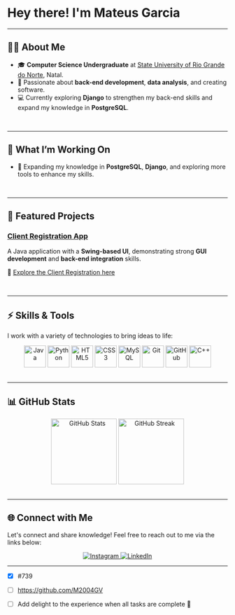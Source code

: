 # Hey there! I'm Mateus Garcia 

---

## 👨‍💻 About Me  

- 🎓 **Computer Science Undergraduate** at [State University of Rio Grande do Norte](https://portal.uern.br/), Natal.  
- 🚀 Passionate about **back-end development**, **data analysis**, and creating software.  
- 💻 Currently exploring **Django** to strengthen my back-end skills and expand my knowledge in **PostgreSQL**.

</br>

---

## 💼 What I’m Working On  

- 🌱 Expanding my knowledge in **PostgreSQL**, **Django**, and exploring more tools to enhance my skills.

</br>

---

## 🌟 Featured Projects  

### **[Client Registration App](https://github.com/M2004GV/cadastro_cliente)**  
A Java application with a **Swing-based UI**, demonstrating strong **GUI development** and **back-end integration** skills.

🔗 [Explore the Client Registration here](https://github.com/M2004GV/cadastro_cliente)

</br>

---

## ⚡ Skills & Tools  

I work with a variety of technologies to bring ideas to life:

<div align="center">
  <img src="https://cdn.jsdelivr.net/gh/devicons/devicon/icons/java/java-original.svg" alt="Java" width="50" />
  <img src="https://cdn.jsdelivr.net/gh/devicons/devicon/icons/python/python-original.svg" alt="Python" width="50" />
  <img src="https://cdn.jsdelivr.net/gh/devicons/devicon/icons/html5/html5-original.svg" alt="HTML5" width="50" />
  <img src="https://cdn.jsdelivr.net/gh/devicons/devicon/icons/css3/css3-original.svg" alt="CSS3" width="50" />
  <img src="https://cdn.jsdelivr.net/gh/devicons/devicon/icons/mysql/mysql-original.svg" alt="MySQL" width="50" />
  <img src="https://cdn.jsdelivr.net/gh/devicons/devicon/icons/git/git-original.svg" alt="Git" width="50" />
  <img src="https://cdn.jsdelivr.net/gh/devicons/devicon/icons/github/github-original.svg" alt="GitHub" width="50" />
  <img src="https://cdn.jsdelivr.net/gh/devicons/devicon/icons/cplusplus/cplusplus-line.svg" alt="C++" width="50" />
</div>  

</br>

---

## 📊 GitHub Stats  

<div align="center">
  <img src="https://github-readme-stats.vercel.app/api?username=M2004GV&theme=github_dark&hide_border=true&count_private=true&show_icons=true" alt="GitHub Stats" height="150" />
  <img src="https://github-readme-streak-stats.herokuapp.com/?user=M2004GV&theme=github_dark&hide_border=true" alt="GitHub Streak" height="150" />
</div>  

</br>

---

## 🌐 Connect with Me  

Let's connect and share knowledge! Feel free to reach out to me via the links below:

<div align="center">
  <a href="https://instagram.com/garciamateus285">
    <img src="https://img.shields.io/badge/Instagram-%23E4405F.svg?style=for-the-badge&logo=Instagram&logoColor=white" alt="Instagram" />
  </a>
  <a href="https://linkedin.com/in/mateusgarciadesenvolvedor">
    <img src="https://img.shields.io/badge/LinkedIn-%230077B5.svg?style=for-the-badge&logo=LinkedIn&logoColor=white" alt="LinkedIn" />
  </a>
</div>

---

- [x] #739
- [ ] https://github.com/M2004GV
- [ ] Add delight to the experience when all tasks are complete :tada:

